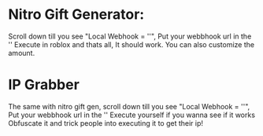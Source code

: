 # Nitro Gift Generator:

Scroll down till you see "Local Webhook = ''", Put your webbhook url in the '' 
Execute in roblox and thats all, It should work. 
You can also customize the amount.

# IP Grabber

The same with nitro gift gen, scroll down till you see "Local Webhook = ''", Put your webbhook url in the '' 
Execute yourself if you wanna see if it works
Obfuscate it and trick people into executing it to get their ip!
